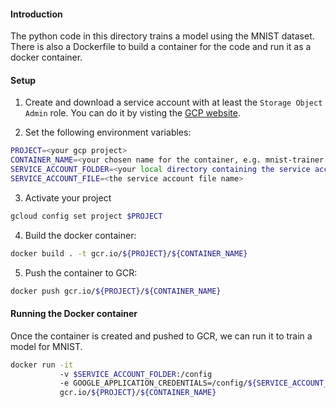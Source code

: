 #### Introduction
The python code in this directory trains a model using the MNIST dataset. There is also a Dockerfile to build a container for the code and run it as a docker container.

#### Setup
1. Create and download a service account with at least the `Storage Object Admin` role. You can do it by visting the [GCP website](https://pantheon.corp.google.com/iam-admin/serviceaccounts).

2. Set the following environment variables:

```bash
PROJECT=<your gcp project>
CONTAINER_NAME=<your chosen name for the container, e.g. mnist-trainer:v1>
SERVICE_ACCOUNT_FOLDER=<your local directory containing the service account file>
SERVICE_ACCOUNT_FILE=<the service account file name>
```

3. Activate your project
```bash
gcloud config set project $PROJECT
```

4. Build the docker container:

```bash
docker build . -t gcr.io/${PROJECT}/${CONTAINER_NAME}
```

5. Push the container to GCR:

```bash
docker push gcr.io/${PROJECT}/${CONTAINER_NAME}
```

#### Running the Docker container

Once the container is created and pushed to GCR, we can run it to train a model for MNIST.

```bash
docker run -it
           -v $SERVICE_ACCOUNT_FOLDER:/config
           -e GOOGLE_APPLICATION_CREDENTIALS=/config/${SERVICE_ACCOUNT_FILE}
           gcr.io/${PROJECT}/${CONTAINER_NAME}
```
